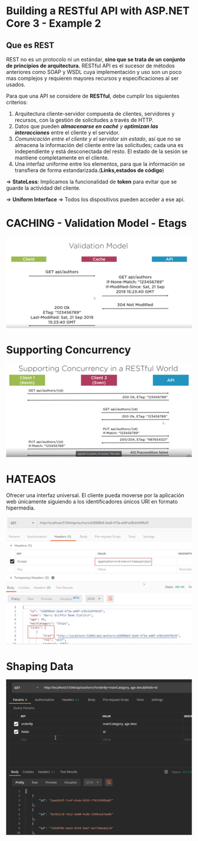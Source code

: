 # Building a RESTful API with ASP.NET Core 3 - Example 2

## Que es REST

REST no es un protocolo ni un estándar, **sino que se trata de un conjunto de principios de arquitectura.**
RESTful API es el sucesor de métodos anteriores como SOAP y WSDL cuya implementación y uso son un poco mas complejos y requieren mayores recursos y especificaciones al ser usados.

Para que una API se considere de **RESTful**, debe cumplir los siguientes criterios:

1. Arquitectura cliente-servidor compuesta de clientes, servidores y recursos, con la gestión de solicitudes a través de HTTP.
2. Datos que pueden ***almacenarse en caché** y **optimizan las interacciones*** entre el cliente y el servidor.
3. *Comunicación entre el cliente y el servidor sin estado*, así que no se almacena la información del cliente entre las solicitudes; cada una es independiente y está desconectada del resto. El estado de la sesión se mantiene completamente en el cliente.
4. Una interfaz uniforme entre los elementos, para que la información se transfiera de forma estandarizada.(**Links,estados de código**)

⇒ **StateLess**: Implicamos la funcionalidad de **token** para evitar que se guarde la actividad del cliente.

⇒ **Uniform Interface** ⇒ Todos los dispositivos pueden acceder a ese api.

# CACHING - Validation Model - Etags

![Validation Model](/Imatges/1.png?raw=true "Optional Title")

# Supporting Concurrency

![Supporting Concurrency](/Imatges/2.PNG?raw=true "Optional Title")

# HATEAOS
Ofrecer una interfaz universal. El cliente pueda moverse por la aplicación web únicamente siguiendo a los identificadores únicos URI en formato hipermedia.

![HATEAOS](/Imatges/3.PNG?raw=true "Optional Title")

# Shaping Data

![Shaping Data](/Imatges/4.png?raw=true "Optional Title")
